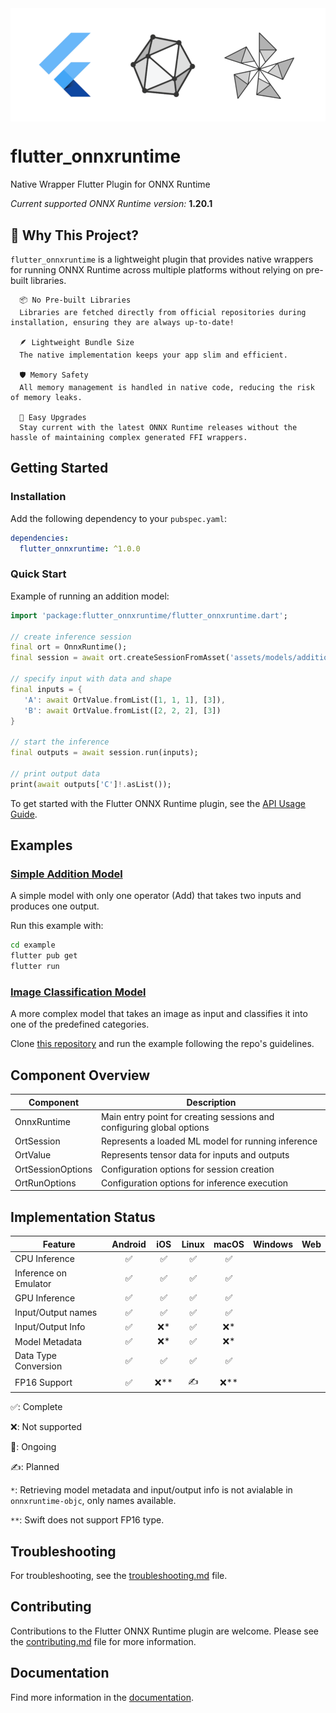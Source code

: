<img src="flutter_onnxruntime.png" alt="flutter_onnxruntime" align="center"/>


# flutter_onnxruntime

Native Wrapper Flutter Plugin for ONNX Runtime

*Current supported ONNX Runtime version:* **1.20.1**


## 🌟 Why This Project?

`flutter_onnxruntime` is a lightweight plugin that provides native wrappers for running ONNX Runtime across multiple platforms without relying on pre-built libraries.

      📦 No Pre-built Libraries
      Libraries are fetched directly from official repositories during installation, ensuring they are always up-to-date!

      🪶 Lightweight Bundle Size
      The native implementation keeps your app slim and efficient.

      🛡️ Memory Safety
      All memory management is handled in native code, reducing the risk of memory leaks.

      🔄 Easy Upgrades
      Stay current with the latest ONNX Runtime releases without the hassle of maintaining complex generated FFI wrappers.

## Getting Started

### Installation

Add the following dependency to your `pubspec.yaml`:

```yaml
dependencies:
  flutter_onnxruntime: ^1.0.0
```

### Quick Start

Example of running an addition model:
```dart
import 'package:flutter_onnxruntime/flutter_onnxruntime.dart';

// create inference session
final ort = OnnxRuntime();
final session = await ort.createSessionFromAsset('assets/models/addition_model.onnx');

// specify input with data and shape
final inputs = {
   'A': await OrtValue.fromList([1, 1, 1], [3]),
   'B': await OrtValue.fromList([2, 2, 2], [3])
}

// start the inference
final outputs = await session.run(inputs);

// print output data
print(await outputs['C']!.asList());
```

To get started with the Flutter ONNX Runtime plugin, see the [API Usage Guide](doc/api_usage.md).

## Examples

### [Simple Addition Model](example/)

A simple model with only one operator (Add) that takes two inputs and produces one output.

Run this example with:
```bash
cd example
flutter pub get
flutter run
```

### [Image Classification Model](https://github.com/masicai/flutter-onnxruntime-examples)

A more complex model that takes an image as input and classifies it into one of the predefined categories.

Clone [this repository](https://github.com/masicai/flutter-onnxruntime-examples) and run the example following the repo's guidelines.

## Component Overview

| Component | Description |
|-----------|-------------|
| OnnxRuntime | Main entry point for creating sessions and configuring global options |
| OrtSession | Represents a loaded ML model for running inference |
| OrtValue | Represents tensor data for inputs and outputs |
| OrtSessionOptions | Configuration options for session creation |
| OrtRunOptions | Configuration options for inference execution |

## Implementation Status

| Feature | Android | iOS | Linux | macOS | Windows | Web |
|---------|:-------:|:---:|:-----:|:-----:|:-------:|:---: |
| CPU Inference | ✅ | ✅ | ✅ | ✅ |   |   |
| Inference on Emulator | ✅ | ✅ | ✅ | ✅ |   |   |
| GPU Inference | ✅ | ✅ | ✅ | ✅ |   |   |
| Input/Output names | ✅ | ✅ | ✅ | ✅ |   |   |
| Input/Output Info | ✅ | ❌* | ✅ | ❌* |   |   |
| Model Metadata | ✅ | ❌* | ✅ | ❌* |   |   |
| Data Type Conversion | ✅ | ✅ | ✅ | ✅ |   |   |
| FP16 Support | ✅ | ❌** | ✍️ | ❌** |   |   |

✅: Complete

❌: Not supported

🚧: Ongoing

✍️: Planned

`*`: Retrieving model metadata and input/output info is not avialable in `onnxruntime-objc`, only names available.

`**`: Swift does not support FP16 type.

## Troubleshooting

For troubleshooting, see the [troubleshooting.md](doc/troubleshooting.md) file.

## Contributing
Contributions to the Flutter ONNX Runtime plugin are welcome. Please see the [contributing.md](doc/contributing.md) file for more information.

## Documentation
Find more information in the [documentation](doc/).
